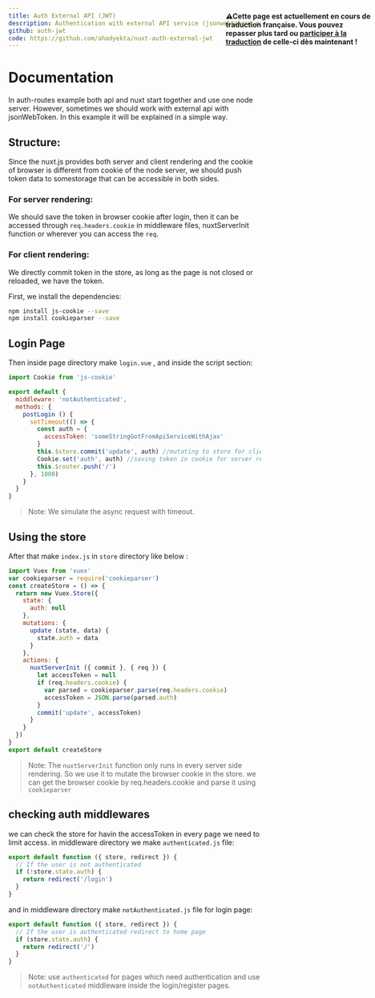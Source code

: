 ```yaml
---
title: Auth External API (JWT)
description: Authentication with external API service (jsonwebtoken) example with Nuxt.js
github: auth-jwt
code: https://github.com/ahadyekta/nuxt-auth-external-jwt
---
```


# Documentation

<p style="width: 294px;position: fixed; top : 64px; right: 4px;" class="Alert Alert--orange"><strong>⚠Cette page est actuellement en cours de traduction française. Vous pouvez repasser plus tard ou <a href="https://github.com/vuejs-fr/nuxt" target="_blank">participer à la traduction</a> de celle-ci dès maintenant !</strong></p><p>In auth-routes example both api and nuxt start together and use one node server. However, sometimes we should work with external api with jsonWebToken. In this example it will be explained in a simple way.</p>

## Structure:

Since the nuxt.js provides both server and client rendering and the cookie of browser is different from cookie of the node server, we should push token data to somestorage that can be accessible in both sides.

### For server rendering:
We should save the token in browser cookie after login, then it can be accessed through `req.headers.cookie` in middleware files, nuxtServerInit function or  wherever you can access the `req`.
### For client rendering:
We directly commit token in the store, as long as the page is not closed or reloaded, we have the token.

First, we install the dependencies:

```bash
npm install js-cookie --save
npm install cookieparser --save
```

## Login Page

Then inside  page directory make `login.vue` , and inside the script section:

```js
import Cookie from 'js-cookie'

export default {
  middleware: 'notAuthenticated',
  methods: {
    postLogin () {
      setTimeout(() => {
        const auth = {
          accessToken: 'someStringGotFromApiServiceWithAjax'
        }
        this.$store.commit('update', auth) //mutating to store for client rendering
        Cookie.set('auth', auth) //saving token in cookie for server rendering
        this.$router.push('/')
      }, 1000)
    }
  }
}
```
> Note: We simulate the async request with timeout.

## Using the store

After that make `index.js` in `store` directory like below :

```javascript
import Vuex from 'vuex'
var cookieparser = require('cookieparser')
const createStore = () => {
  return new Vuex.Store({
    state: {
      auth: null
    },
    mutations: {
      update (state, data) {
        state.auth = data
      }
    },
    actions: {
      nuxtServerInit ({ commit }, { req }) {
        let accessToken = null
        if (req.headers.cookie) {
          var parsed = cookieparser.parse(req.headers.cookie)
          accessToken = JSON.parse(parsed.auth)
        }
        commit('update', accessToken)
      }
    }
  })
}
export default createStore
```
> Note: The `nuxtServerInit` function only runs in every server side rendering. So we use it to mutate the browser cookie in the store. we can get the browser cookie by req.headers.cookie and parse it using `cookieparser`


## checking auth middlewares
we can check the store for havin the accessToken in every page we need to limit access.
in middleware directory we make `authenticated.js` file:

```javascript
export default function ({ store, redirect }) {
  // If the user is not authenticated
  if (!store.state.auth) {
    return redirect('/login')
  }
}
```

and in middleware directory make `notAuthenticated.js` file for login page:

```javascript
export default function ({ store, redirect }) {
  // If the user is authenticated redirect to home page
  if (store.state.auth) {
    return redirect('/')
  }
}
```
> Note: use `authenticated` for pages which need authentication and use `notAuthenticated` middleware inside the login/register pages.


